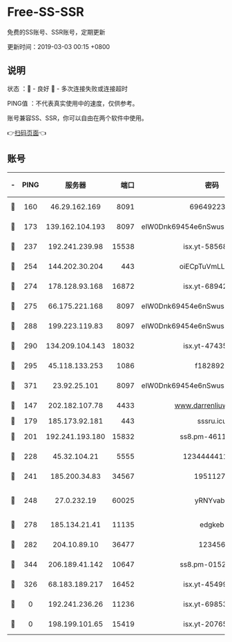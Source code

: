 # Free-SS-SSR

免费的SS账号、SSR账号，定期更新

更新时间：2019-03-03 00:15 +0800

## 说明

状态     ：🙂 - 良好 🙁 - 多次连接失败或连接超时

PING值   ：不代表真实使用中的速度，仅供参考。

账号兼容SS、SSR，你可以自由在两个软件中使用。

👉[扫码页面](https://liesauer.github.io/free-ss-ssr.github.io/)👈

## 账号

|-|PING|服务器|端口|密码|加密方式|区域|
|:----:|:----:|:-----:|-----:|:----:|:----:|:----:|
|🙂|160|46.29.162.169|8091|6964922356|aes-256-cfb|RU|
|🙂|173|139.162.104.193|8097|eIW0Dnk69454e6nSwuspv9DmS201tQ0D|aes-256-cfb|JP|
|🙂|237|192.241.239.98|15538|isx.yt-58568781|aes-256-cfb|US|
|🙂|254|144.202.30.204|443|oiECpTuVmLLxk4Ts|aes-256-cfb|US|
|🙂|274|178.128.93.168|16872|isx.yt-68942633|aes-256-cfb|SG|
|🙂|275|66.175.221.168|8097|eIW0Dnk69454e6nSwuspv9DmS201tQ0D|aes-256-cfb|US|
|🙂|288|199.223.119.83|8097|eIW0Dnk69454e6nSwuspv9DmS201tQ0D|aes-256-cfb|US|
|🙂|290|134.209.104.143|18032|isx.yt-47435450|aes-256-cfb|SG|
|🙂|295|45.118.133.253|1086|f1828920|aes-256-cfb|SG|
|🙂|371|23.92.25.101|8097|eIW0Dnk69454e6nSwuspv9DmS201tQ0D|aes-256-cfb|US|
|🙂|147|202.182.107.78|4433|www.darrenliuwei.com|aes-256-cfb|JP|
|🙂|179|185.173.92.181|443|sssru.icu|rc4-md5|RU|
|🙂|201|192.241.193.180|15832|ss8.pm-46115453|aes-256-cfb|US|
|🙂|228|45.32.104.21|5555|1234444411111|aes-256-cfb|SG|
|🙂|241|185.200.34.83|34567|19511276|aes-256-cfb|US|
|🙂|248|27.0.232.19|60025|yRNYvabB|xchacha20-ietf-poly1305|HK|
|🙂|278|185.134.21.41|11135|edgkeb|aes-256-cfb|GB|
|🙂|282|204.10.89.10|36477|123456|aes-256-cfb|US|
|🙂|344|206.189.41.142|10647|ss8.pm-01527155|aes-256-cfb|SG|
|🙁|326|68.183.189.217|16452|isx.yt-45499514|aes-256-cfb|SG|
|🙁|0|192.241.236.26|11236|isx.yt-69853329|aes-256-cfb|US|
|🙁|0|198.199.101.65|15419|isx.yt-20765737|aes-256-cfb|US|
